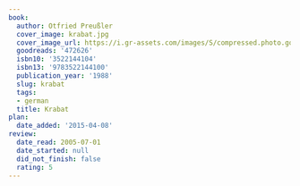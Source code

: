 ```yaml
---
book:
  author: Otfried Preußler
  cover_image: krabat.jpg
  cover_image_url: https://i.gr-assets.com/images/S/compressed.photo.goodreads.com/books/1334151882l/472626._SX98_.jpg
  goodreads: '472626'
  isbn10: '3522144104'
  isbn13: '9783522144100'
  publication_year: '1988'
  slug: krabat
  tags:
  - german
  title: Krabat
plan:
  date_added: '2015-04-08'
review:
  date_read: 2005-07-01
  date_started: null
  did_not_finish: false
  rating: 5
---
```

